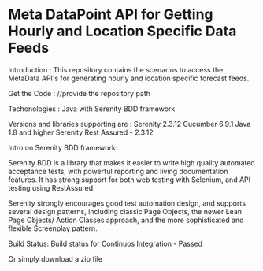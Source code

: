 # Meta DataPoint API for Getting Hourly and Location Specific Data Feeds

Introduction : 
  This repository contains the scenarios to access the MetaData API's for generating hourly and location specific forecast feeds.
  
 Get the Code : 
  //provide the repository path
  
Techonologies : 
  Java with Serenity BDD framework

Versions and libraries supporting are : 
  Serenity 2.3.12
  Cucumber 6.9.1
  Java 1.8 and higher
  Serenity Rest Assured - 2.3.12

Intro on Serenity BDD framework:

Serenity BDD is a library that makes it easier to write high quality automated acceptance tests, with powerful reporting and living documentation features. It has strong support for both web testing with Selenium, and API testing using RestAssured.

Serenity strongly encourages good test automation design, and supports several design patterns, including classic Page Objects, the newer Lean Page Objects/ Action Classes approach, and the more sophisticated and flexible Screenplay pattern.

Build Status:
Build status for Continuos Integration - Passed

Or simply download a zip file
